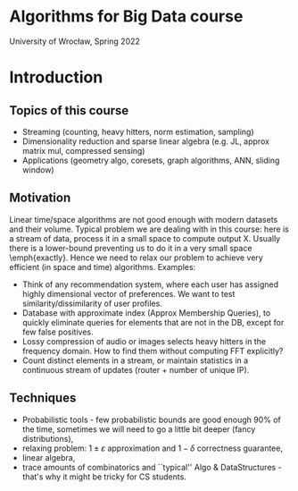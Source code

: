 # Algorithms for Big Data course
University of Wrocław, Spring 2022


# Introduction
## Topics of this course

* Streaming (counting, heavy hitters, norm estimation, sampling)
* Dimensionality reduction and sparse linear algebra (e.g. JL, approx matrix mul, compressed sensing)
* Applications (geometry algo, coresets, graph algorithms, ANN, sliding window)

## Motivation
Linear time/space algorithms are not good enough with modern datasets and their volume. Typical problem we are dealing with in this course: here is a stream of data, process it in a small space to compute output X. Usually there is a lower-bound preventing us to do it in a very small space \emph{exactly}. Hence we need to relax our problem to achieve very efficient (in space and time) algorithms.
Examples:
* Think of any recommendation system, where each user has assigned highly dimensional vector of preferences. We want to test similarity/dissimilarity of user profiles.
* Database with approximate index (Approx Membership Queries), to quickly eliminate queries for elements that are not in the DB, except for few false positives.
* Lossy compression of audio or images selects heavy hitters in the frequency domain. How to find them without computing FFT explicitly?
* Count distinct elements in a stream, or maintain statistics in a continuous stream of updates (router + number of unique IP).

## Techniques
* Probabilistic tools  - few probabilistic bounds are good enough 90\% of the time, sometimes we will need to go a little bit deeper (fancy distributions),
* relaxing problem: $1\pm \varepsilon$ approximation and $1-\delta$ correctness guarantee,
* linear algebra,
* trace amounts of combinatorics and ``typical'' Algo & DataStructures - that's why it might be tricky for CS students.
